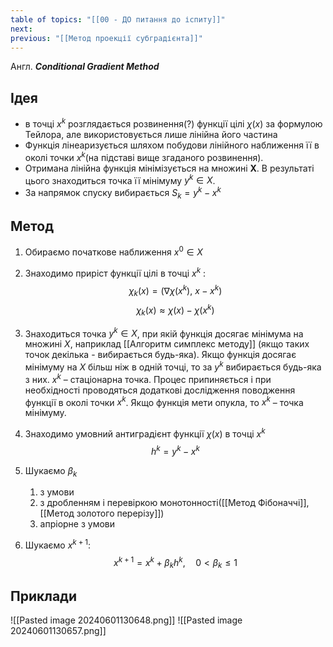 ```yaml
---
table of topics: "[[00 - ДО питання до іспиту]]"
next: 
previous: "[[Метод проекції субградієнта]]"
---
```

Англ. ***Conditional Gradient Method***

## Ідея
- в точці $x^k$ розглядається розвинення(?) функції цілі $\chi{\left( x \right)}$ за формулою Тейлора, але використовується лише лінійна його частина
- Функція лінеаризується шляхом побудови лінійного наближення її в околі точки $x^{k}$(на підставі вище згаданого розвинення).
- Отримана лінійна функція мінімізується на множині $\pmb{X}$. В результаті цього знаходиться точка її мінімуму $y^k \in X$.
- За напрямок спуску вибирається $S_{k}=y^k-x^k$

## Метод
1. Обираємо початкове наближення $x^0 \in X$
2. Знаходимо приріст функції цілі в точці $x^{k}$ :
$$
 \chi_{k}{\left( x \right) } = \left( \nabla \chi{\left( x^{k} \right) },\ x-x^{k} \right) 
$$
$$
 \chi_{k}{\left( x \right) } \approx \chi{\left( x \right)} - \chi{\left( x^k \right) }
$$
3. Знаходиться точка $y^k \in X$, при якій функція досягає мінімума на множині $X$, наприклад [[Алгоритм симплекс методу]] (якщо таких точок декілька - вибирається будь-яка). 
	Якщо функція досягає мінімуму на $Х$ більш ніж в одній точці, то за $y^k$ вибирається будь-яка з них. $x^k$ – стаціонарна точка. Процес припиняється і при необхідності проводяться додаткові дослідження поводження функції в околі точки $x^k$. Якщо функція мети опукла, то $x^k$ – точка мінімуму.
4. Знаходимо умовний антиградієнт функції $\chi(x)$ в точці $x^{k}$
$$
 h^k =  y^k - x^k
$$
5. Шукаємо $\beta_{k}$ 
	1. з умови
	2. з дробленням і перевіркою монотонності([[Метод Фібоначчі]], [[Метод золотого перерізу]])
	3. апріорне з умови

7. Шукаємо $x^{k+1}$:
$$
 x^{k+1} = x^{k} + \beta_{k}h^k, \quad 0<\beta_{k}\leq 1
$$


## Приклади
![[Pasted image 20240601130648.png]]
![[Pasted image 20240601130657.png]]


